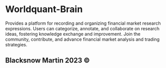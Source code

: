 # Worldquant-Brain

Provides a platform for recording and organizing financial market research expressions. Users can categorize, annotate, and collaborate on research ideas, fostering knowledge exchange and improvement. Join the community, contribute, and advance financial market analysis and trading strategies.

## Blacksnow Martin 2023 ©
